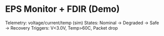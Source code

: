 # EPS Monitor + FDIR (Demo)
Telemetry: voltage/current/temp (sim)
States: Nominal → Degraded → Safe → Recovery
Triggers: V<3.0V, Temp>60C, Packet drop
